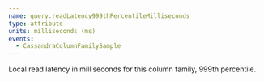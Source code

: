 ```yaml
---
name: query.readLatency999thPercentileMilliseconds
type: attribute
units: milliseconds (ms)
events:
  - CassandraColumnFamilySample
---
```


Local read latency in milliseconds for this column family, 999th percentile.